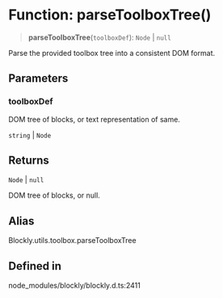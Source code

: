 # Function: parseToolboxTree()

> **parseToolboxTree**(`toolboxDef`): `Node` \| `null`

Parse the provided toolbox tree into a consistent DOM format.

## Parameters

### toolboxDef

DOM tree of blocks, or text representation
of same.

`string` | `Node`

## Returns

`Node` \| `null`

DOM tree of blocks, or null.

## Alias

Blockly.utils.toolbox.parseToolboxTree

## Defined in

node_modules/blockly/blockly.d.ts:2411

